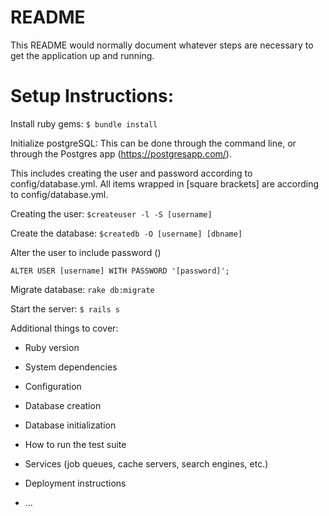 # README

This README would normally document whatever steps are necessary to get the
application up and running.

# Setup Instructions: 

Install ruby gems:
`$ bundle install`

Initialize postgreSQL: This can be done through the command line, or through the Postgres app (https://postgresapp.com/).

This includes creating the user and password according to config/database.yml. All items wrapped in [square brackets] are according to config/database.yml.

Creating the user:
`$createuser -l -S [username]`

Create the database:
`$createdb -O [username] [dbname]`

Alter the user to include password ()

`ALTER USER [username] WITH PASSWORD '[password]';`


Migrate database:
`rake db:migrate`

Start the server:
`$ rails s`


Additional things to cover:

* Ruby version

* System dependencies

* Configuration

* Database creation

* Database initialization

* How to run the test suite

* Services (job queues, cache servers, search engines, etc.)

* Deployment instructions

* ...
